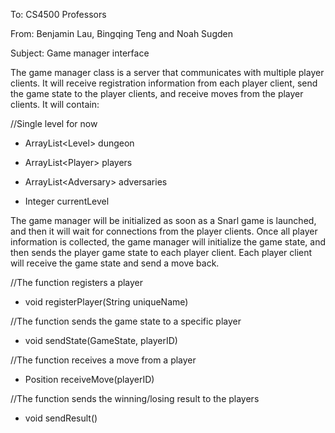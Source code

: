 To: CS4500 Professors

From: Benjamin Lau, Bingqing Teng and Noah Sugden

Subject: Game manager interface



The game manager class is a server that communicates with multiple player clients.
It will receive registration information from each player client, send the game state to the player clients, and receive
moves from the player clients.
It will contain:

//Single level for now
- ArrayList\<Level> dungeon

- ArrayList\<Player> players

- ArrayList\<Adversary> adversaries

- Integer currentLevel

The game manager will be initialized as soon as a Snarl game is launched, and then it will wait for connections from
the player clients. Once all player information is collected, the game manager will initialize the game state, and then
sends the player game state to each player client. Each player client will receive the game state and send a move back.

//The function registers a player
- void registerPlayer(String uniqueName)

//The function sends the game state to a specific player
- void sendState(GameState, playerID)

//The function receives a move from a player
- Position receiveMove(playerID)

//The function sends the winning/losing result to the players
- void sendResult()





